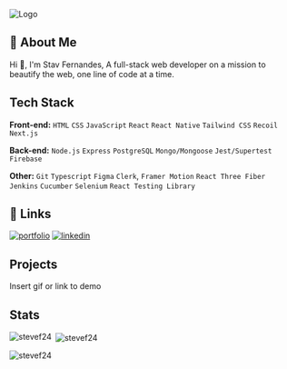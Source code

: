 ![Logo](https://media.licdn.com/dms/image/D4E16AQHlqM_raSfhZA/profile-displaybackgroundimage-shrink_350_1400/0/1690196304463?e=1712188800&v=beta&t=JWTMruuDviZgIjxXAv5ZiNODOBEUdhdCkXYScD7pAEI)




## 🚀 About Me
Hi 👋, I'm Stav Fernandes, 
A full-stack web developer on a mission to beautify the web, one line of code at a time.

## Tech Stack

**Front-end:** `HTML` `CSS` `JavaScript` `React` `React Native` `Tailwind CSS` `Recoil` `Next.js`

**Back-end:** `Node.js` `Express` `PostgreSQL` `Mongo/Mongoose` `Jest/Supertest` `Firebase`

**Other:** `Git` `Typescript` `Figma` `Clerk`, `Framer Motion` `React Three Fiber` `Jenkins` `Cucumber` `Selenium` `React Testing Library`

## 🔗 Links
[![portfolio](https://img.shields.io/badge/my_portfolio-000?style=for-the-badge&logo=ko-fi&logoColor=white)](https://katherineoelsner.com/)
[![linkedin](https://img.shields.io/badge/linkedin-0A66C2?style=for-the-badge&logo=linkedin&logoColor=white)](https://www.linkedin.com/in/stavfernandes24/)



## Projects

Insert gif or link to demo


## Stats


<p><img align="left" src="https://github-readme-stats.vercel.app/api/top-langs?username=stevef24&show_icons=true&locale=en&layout=compact" alt="stevef24" /></p>

<p>&nbsp;<img align="center" src="https://github-readme-stats.vercel.app/api?username=stevef24&show_icons=true&locale=en" alt="stevef24" /></p>

<p><img align="center" src="https://github-readme-streak-stats.herokuapp.com/?user=stevef24&" alt="stevef24" /></p>
